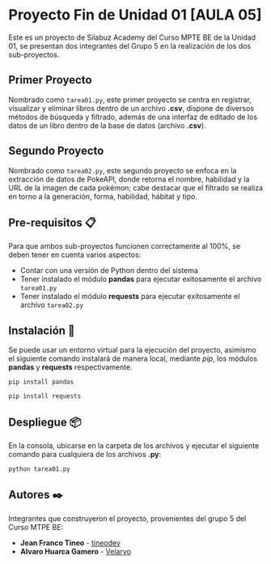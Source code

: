
# Proyecto Fin de Unidad 01 [AULA 05]
Este es un proyecto de Silabuz Academy del Curso MPTE BE de la Unidad 01, se presentan dos integrantes del Grupo 5 en la realización de los dos sub-proyectos.


## Primer Proyecto
Nombrado como ```tarea01.py```, este primer proyecto se centra en registrar, visualizar y eliminar libros dentro de un archivo **.csv**, dispone de diversos métodos de búsqueda y filtrado, además de una interfaz de editado de los datos de un libro dentro de la base de datos (archivo **.csv**).


## Segundo Proyecto
Nombrado como ```tarea02.py```, este segundo proyecto se enfoca en la extracción de datos de PokeAPI, donde retorna el nombre, habilidad y la URL de la imagen de cada pokémon; cabe destacar que el filtrado se realiza en torno a la generación, forma, habilidad, hábitat y tipo.

## Pre-requisitos 📋 
Para que ambos sub-proyectos funcionen correctamente al 100%, se deben tener en cuenta varios aspectos:
- Contar con una versión de Python dentro del sistema
- Tener instalado el módulo **pandas** para ejecutar exitosamente el archivo ```tarea01.py```
- Tener instalado el módulo **requests** para ejecutar exitosamente el archivo ```tarea02.py```


## Instalación 🔧
Se puede usar un entorno virtual para la ejecución del proyecto, asimismo el siguiente comando instalará de manera local, mediante *pip*, los módulos **pandas** y **requests** respectivamente.

```
pip install pandas
```
```
pip install requests
```


## Despliegue 📦
En la consola, ubicarse en la carpeta de los archivos y ejecutar el siguiente comando para cualquiera de los archivos **.py**:
```
python tarea01.py
```


## Autores ✒️
Integrantes que construyeron el proyecto, provenientes del grupo 5 del Curso MTPE BE:
* **Jean Franco Tineo** - [tineodev](https://github.com/tineodev)
* **Alvaro Huarca Gamero** - [Velaryo](https://github.com/Velaryo)

